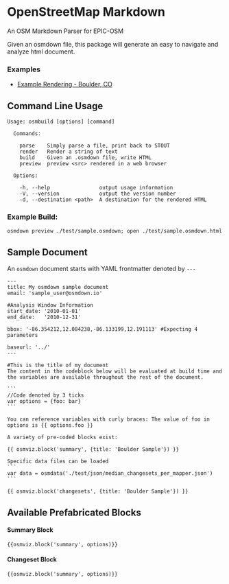 OpenStreetMap Markdown
======================
An OSM Markdown Parser for EPIC-OSM

Given an osmdown file, this package will generate an easy to navigate and analyze html document.

### Examples
- [Example Rendering - Boulder, CO](http://osm.townsendjennings.com/example/)

## Command Line Usage
    Usage: osmbuild [options] [command]

      Commands:

        parse    Simply parse a file, print back to STOUT
        render   Render a string of text
        build    Given an .osmdown file, write HTML
        preview  preview <src> rendered in a web browser

      Options:

        -h, --help                output usage information
        -V, --version             output the version number
        -d, --destination <path>  A destination for the rendered HTML

### Example Build:
    osmdown preview ./test/sample.osmdown; open ./test/sample.osmdown.html


## Sample Document
An ```osmdown``` document starts with YAML frontmatter denoted by ```---```

    ---
    title: My osmdown sample document
    email: 'sample_user@osmdown.io'

    #Analysis Window Information
    start_date: '2010-01-01'
    end_date:   '2010-12-31'

    bbox: '-86.354212,12.084238,-86.133199,12.191113' #Expecting 4 parameters

    baseurl: '../'
    ---

    #This is the title of my document
    The content in the codeblock below will be evaluated at build time and the variables are available throughout the rest of the document.

    ```
    //Code denoted by 3 ticks
    var options = {foo: bar}
    ```

    You can reference variables with curly braces: The value of foo in options is {{ options.foo }}

    A variety of pre-coded blocks exist:

    {{ osmviz.block('summary', {title: 'Boulder Sample'}) }}

    Specific data files can be loaded
    ```
    var data = osmdata('./test/json/median_changesets_per_mapper.json')
    ```

    {{ osmviz.block('changesets', {title: 'Boulder Sample'}) }}




## Available Prefabricated Blocks

#### Summary Block
    {{osmviz.block('summary', options)}}


#### Changeset Block
    {{osmviz.block('summary', options)}}
